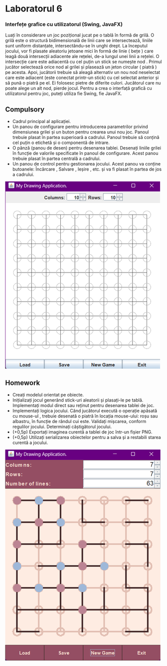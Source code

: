 # Laboratorul 6
### Interfețe grafice cu utilizatorul (Swing, JavaFX)
Luați în considerare un joc pozițional jucat pe o tablă în formă de grilă. O grilă este o structură bidimensională de linii care se intersectează, liniile sunt uniform distanțate, intersectându-se în unghi drept.
La începutul jocului, vor fi plasate aleatoriu jetoane mici în formă de linie ( bețe ) care leagă două intersecții adiacente ale rețelei, de-a lungul unei linii a rețelei.
O intersecție care este adiacentă cu cel puțin un stick se numește nod .
Primul jucător selectează orice nod al grilei și plasează un jeton circular ( piatră ) pe acesta. Apoi, jucătorii trebuie să aleagă alternativ un nou nod neselectat care este adiacent (este conectat printr-un stick) cu cel selectat anterior și să pună o piatră pe el. Ei folosesc pietre de diferite culori. Jucătorul care nu poate alege un alt nod, pierde jocul.
Pentru a crea o interfață grafică cu utilizatorul pentru joc, puteți utiliza fie Swing, fie JavaFX.

## Compulsory 
* Cadrul principal al aplicației.
* Un panou de configurare pentru introducerea parametrilor privind dimensiunea grilei și un buton pentru crearea unui nou joc. Panoul trebuie plasat în partea superioară a cadrului. Panoul trebuie să conțină cel puțin o etichetă și o componentă de intrare.
* O pânză (panou de desen) pentru desenarea tablei. Desenați liniile grilei în funcție de valorile specificate în panoul de configurare. Acest panou trebuie plasat în partea centrală a cadrului.
* Un panou de control pentru gestionarea jocului. Acest panou va conține butoanele: Încărcare , Salvare , Ieșire , etc. și va fi plasat în partea de jos a cadrului.

![imagine joc](https://github.com/iulica04/Advanced-Programming/blob/ccfafaa9a33e98169e07b66f418c91b71e4de3df/Laborator_6/joculetJava.png)

## Homework
* Creați modelul orientat pe obiecte.
* Inițializați jocul generând stick-uri aleatorii și plasați-le pe tablă. Implementați modul direct sau reținut pentru desenarea tablei de joc.
* Implementați logica jocului. Când jucătorul execută o operație apăsată cu mouse-ul , trebuie desenată o piatră în locația mouse-ului: roșu sau albastru, în funcție de rândul cui este. Validați mișcarea, conform regulilor jocului. Determinați câștigătorul jocului.
* (+0,5p) Exportați imaginea curentă a tablei de joc într-un fișier PNG.
* (+0,5p) Utilizați serializarea obiectelor pentru a salva și a restabili starea curentă a jocului.

![imagine_joc2](https://github.com/iulica04/Advanced-Programming/blob/5778f056a151aa062a5350579ae709ce6736f331/Laborator_6/Joc.png)